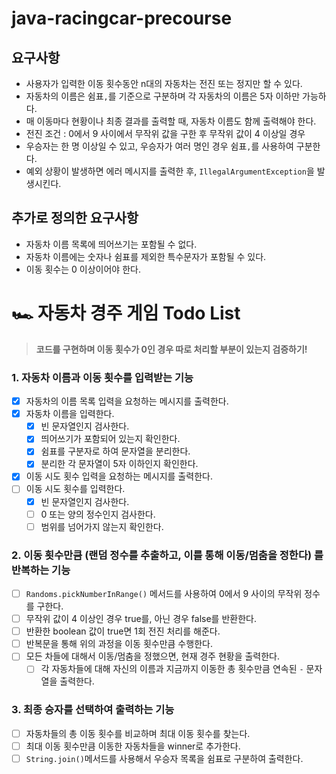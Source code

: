 # java-racingcar-precourse

## 요구사항

- 사용자가 입력한 이동 횟수동안 n대의 자동차는 전진 또는 정지만 할 수 있다.
- 자동차의 이름은 쉼표`,`를 기준으로 구분하며 각 자동차의 이름은 5자 이하만 가능하다.
- 매 이동마다 현황이나 최종 결과를 출력할 때, 자동차 이름도 함께 출력해야 한다.
- 전진 조건 : 0에서 9 사이에서 무작위 값을 구한 후 무작위 값이 4 이상일 경우
- 우승자는 한 명 이상일 수 있고, 우승자가 여러 명인 경우 쉼표`,`를 사용하여 구분한다.
- 예외 상황이 발생하면 에러 메시지를 출력한 후, `IllegalArgumentException`을 발생시킨다.

## 추가로 정의한 요구사항

- 자동차 이름 목록에 띄어쓰기는 포함될 수 없다.
- 자동차 이름에는 숫자나 쉼표를 제외한 특수문자가 포함될 수 있다.
- 이동 횟수는 0 이상이어야 한다.

# 🏎 자동차 경주 게임 Todo List

> **코드를 구현하며 이동 횟수가 0인 경우 따로 처리할 부분이 있는지 검증하기!**

### 1. 자동차 이름과 이동 횟수를 입력받는 기능

- [x] 자동차의 이름 목록 입력을 요청하는 메시지를 출력한다.
- [x] 자동차 이름을 입력한다.
    - [x] 빈 문자열인지 검사한다.
    - [x] 띄어쓰기가 포함되어 있는지 확인한다.
    - [x] 쉼표를 구분자로 하여 문자열을 분리한다.
    - [x] 분리한 각 문자열이 5자 이하인지 확인한다.
- [x] 이동 시도 횟수 입력을 요청하는 메시지를 출력한다.
- [ ] 이동 시도 횟수를 입력한다.
    - [x] 빈 문자열인지 검사한다.
    - [ ] 0 또는 양의 정수인지 검사한다.
    - [ ] 범위를 넘어가지 않는지 확인한다.

### 2. 이동 횟수만큼 (랜덤 정수를 추출하고, 이를 통해 이동/멈춤을 정한다) 를 반복하는 기능

- [ ] `Randoms.pickNumberInRange()` 메서드를 사용하여 0에서 9 사이의 무작위 정수를 구한다.
- [ ] 무작위 값이 4 이상인 경우 true를, 아닌 경우 false를 반환한다.
- [ ] 반환한 boolean 값이 true면 1회 전진 처리를 해준다.
- [ ] 반복문을 통해 위의 과정을 이동 횟수만큼 수행한다.
- [ ] 모든 차들에 대해서 이동/멈춤을 정했으면, 현재 경주 현황을 출력한다.
    - [ ] 각 자동차들에 대해 자신의 이름과 지금까지 이동한 총 횟수만큼 연속된 `-` 문자열을 출력한다.

### 3. 최종 승자를 선택하여 출력하는 기능

- [ ] 자동차들의 총 이동 횟수를 비교하며 최대 이동 횟수를 찾는다.
- [ ] 최대 이동 횟수만큼 이동한 자동차들을 winner로 추가한다.
- [ ] `String.join()`메서드를 사용해서 우승자 목록을 쉼표로 구분하여 출력한다.